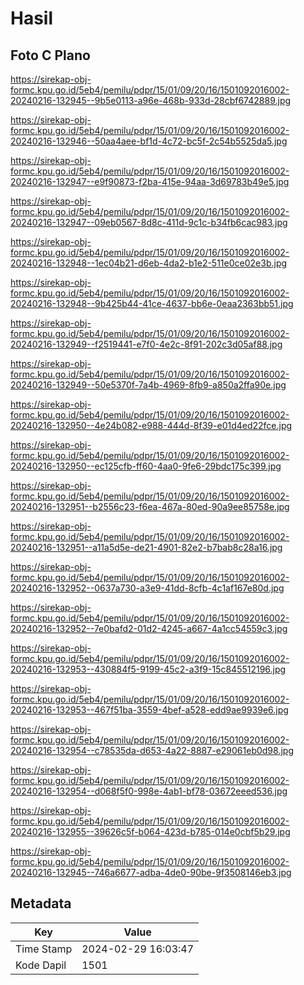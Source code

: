 # Hasil

## Foto C Plano

https://sirekap-obj-formc.kpu.go.id/5eb4/pemilu/pdpr/15/01/09/20/16/1501092016002-20240216-132945--9b5e0113-a96e-468b-933d-28cbf6742889.jpg

https://sirekap-obj-formc.kpu.go.id/5eb4/pemilu/pdpr/15/01/09/20/16/1501092016002-20240216-132946--50aa4aee-bf1d-4c72-bc5f-2c54b5525da5.jpg

https://sirekap-obj-formc.kpu.go.id/5eb4/pemilu/pdpr/15/01/09/20/16/1501092016002-20240216-132947--e9f90873-f2ba-415e-94aa-3d69783b49e5.jpg

https://sirekap-obj-formc.kpu.go.id/5eb4/pemilu/pdpr/15/01/09/20/16/1501092016002-20240216-132947--09eb0567-8d8c-411d-9c1c-b34fb6cac983.jpg

https://sirekap-obj-formc.kpu.go.id/5eb4/pemilu/pdpr/15/01/09/20/16/1501092016002-20240216-132948--1ec04b21-d6eb-4da2-b1e2-511e0ce02e3b.jpg

https://sirekap-obj-formc.kpu.go.id/5eb4/pemilu/pdpr/15/01/09/20/16/1501092016002-20240216-132948--9b425b44-41ce-4637-bb6e-0eaa2363bb51.jpg

https://sirekap-obj-formc.kpu.go.id/5eb4/pemilu/pdpr/15/01/09/20/16/1501092016002-20240216-132949--f2519441-e7f0-4e2c-8f91-202c3d05af88.jpg

https://sirekap-obj-formc.kpu.go.id/5eb4/pemilu/pdpr/15/01/09/20/16/1501092016002-20240216-132949--50e5370f-7a4b-4969-8fb9-a850a2ffa90e.jpg

https://sirekap-obj-formc.kpu.go.id/5eb4/pemilu/pdpr/15/01/09/20/16/1501092016002-20240216-132950--4e24b082-e988-444d-8f39-e01d4ed22fce.jpg

https://sirekap-obj-formc.kpu.go.id/5eb4/pemilu/pdpr/15/01/09/20/16/1501092016002-20240216-132950--ec125cfb-ff60-4aa0-9fe6-29bdc175c399.jpg

https://sirekap-obj-formc.kpu.go.id/5eb4/pemilu/pdpr/15/01/09/20/16/1501092016002-20240216-132951--b2556c23-f6ea-467a-80ed-90a9ee85758e.jpg

https://sirekap-obj-formc.kpu.go.id/5eb4/pemilu/pdpr/15/01/09/20/16/1501092016002-20240216-132951--a11a5d5e-de21-4901-82e2-b7bab8c28a16.jpg

https://sirekap-obj-formc.kpu.go.id/5eb4/pemilu/pdpr/15/01/09/20/16/1501092016002-20240216-132952--0637a730-a3e9-41dd-8cfb-4c1af167e80d.jpg

https://sirekap-obj-formc.kpu.go.id/5eb4/pemilu/pdpr/15/01/09/20/16/1501092016002-20240216-132952--7e0bafd2-01d2-4245-a667-4a1cc54559c3.jpg

https://sirekap-obj-formc.kpu.go.id/5eb4/pemilu/pdpr/15/01/09/20/16/1501092016002-20240216-132953--430884f5-9199-45c2-a3f9-15c845512196.jpg

https://sirekap-obj-formc.kpu.go.id/5eb4/pemilu/pdpr/15/01/09/20/16/1501092016002-20240216-132953--467f51ba-3559-4bef-a528-edd9ae9939e6.jpg

https://sirekap-obj-formc.kpu.go.id/5eb4/pemilu/pdpr/15/01/09/20/16/1501092016002-20240216-132954--c78535da-d653-4a22-8887-e29061eb0d98.jpg

https://sirekap-obj-formc.kpu.go.id/5eb4/pemilu/pdpr/15/01/09/20/16/1501092016002-20240216-132954--d068f5f0-998e-4ab1-bf78-03672eeed536.jpg

https://sirekap-obj-formc.kpu.go.id/5eb4/pemilu/pdpr/15/01/09/20/16/1501092016002-20240216-132955--39626c5f-b064-423d-b785-014e0cbf5b29.jpg

https://sirekap-obj-formc.kpu.go.id/5eb4/pemilu/pdpr/15/01/09/20/16/1501092016002-20240216-132945--746a6677-adba-4de0-90be-9f3508146eb3.jpg


## Metadata

| Key        | Value               |
| ---------- | ------------------- |
| Time Stamp | 2024-02-29 16:03:47 |
| Kode Dapil | 1501                |



